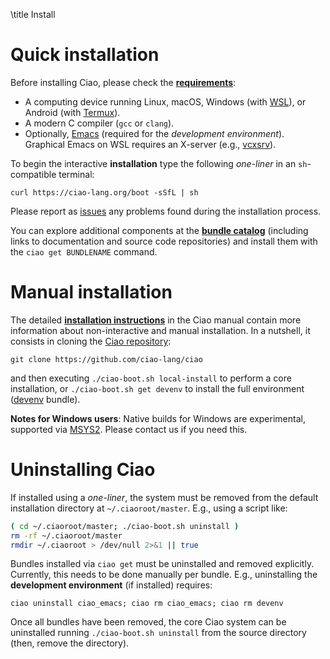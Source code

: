 \title Install

# Quick installation

Before installing Ciao, please check the
[**requirements**](/ciao/build/doc/ciao.html/Install.html#Installing%20dependencies):

 - A computing device running Linux, macOS,
   Windows (with [WSL](https://docs.microsoft.com/en-us/windows/wsl/install-win10)),
   or Android (with [Termux](https://termux.com)).
 - A modern C compiler (`gcc` or `clang`).
 - Optionally, [Emacs](https://www.gnu.org/software/emacs/) (required for the
   *development environment*).  Graphical Emacs on WSL requires an
   X-server (e.g.,
   [vcxsrv](https://sourceforge.net/projects/vcxsrv/)).

To begin the interactive **installation** type the following
*one-liner* in an `sh`-compatible terminal:
```
curl https://ciao-lang.org/boot -sSfL | sh
```

Please report as [issues](https://github.com/ciao-lang/ciao/issues)
any problems found during the installation process.

You can explore additional components at the **[bundle catalog](/catalog_ui)**
(including links to documentation and source code
repositories) and install them with the `ciao get BUNDLENAME` command.

# Manual installation

The detailed [**installation instructions**](/ciao/build/doc/ciao.html/Install.html)
in the Ciao manual contain more information about
non-interactive and manual installation. In a nutshell, it consists in 
cloning the [Ciao repository](https://github.com/ciao-lang/ciao):
```
git clone https://github.com/ciao-lang/ciao
```
and then executing `./ciao-boot.sh local-install` to perform a core
installation, or `./ciao-boot.sh get devenv` to install the full
environment ([devenv](https://github.com/ciao-lang/devenv) bundle).

**Notes for Windows users**: Native builds for Windows are
experimental, supported via [MSYS2](http://www.msys2.org/). Please
contact us if you need this.

# Uninstalling Ciao

If installed using a *one-liner*, the system must be removed from
the default installation directory at `~/.ciaoroot/master`. E.g.,
using a script like:

```sh
( cd ~/.ciaoroot/master; ./ciao-boot.sh uninstall )
rm -rf ~/.ciaoroot/master
rmdir ~/.ciaoroot > /dev/null 2>&1 || true
```

Bundles installed via `ciao get` must be uninstalled and removed
explicitly. Currently, this needs to be done manually per
bundle. E.g., uninstalling the **development environment** (if
installed) requires:

```
ciao uninstall ciao_emacs; ciao rm ciao_emacs; ciao rm devenv
```

Once all bundles have been removed, the core Ciao system can be
uninstalled running `./ciao-boot.sh uninstall` from the source
directory (then, remove the directory).

